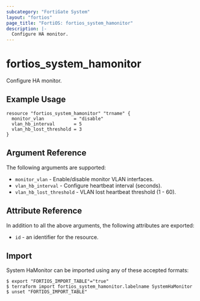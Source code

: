 ```yaml
---
subcategory: "FortiGate System"
layout: "fortios"
page_title: "FortiOS: fortios_system_hamonitor"
description: |-
  Configure HA monitor.
---
```


# fortios_system_hamonitor
Configure HA monitor.

## Example Usage

```hcl
resource "fortios_system_hamonitor" "trname" {
  monitor_vlan           = "disable"
  vlan_hb_interval       = 5
  vlan_hb_lost_threshold = 3
}
```

## Argument Reference


The following arguments are supported:

* `monitor_vlan` - Enable/disable monitor VLAN interfaces.
* `vlan_hb_interval` - Configure heartbeat interval (seconds).
* `vlan_hb_lost_threshold` - VLAN lost heartbeat threshold (1 - 60).


## Attribute Reference

In addition to all the above arguments, the following attributes are exported:
* `id` - an identifier for the resource.

## Import

System HaMonitor can be imported using any of these accepted formats:
```
$ export "FORTIOS_IMPORT_TABLE"="true"
$ terraform import fortios_system_hamonitor.labelname SystemHaMonitor
$ unset "FORTIOS_IMPORT_TABLE"
```
